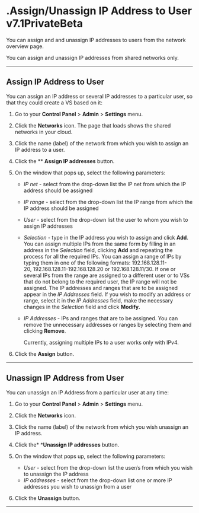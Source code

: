 # .Assign/Unassign IP Address to User v7.1PrivateBeta

You can assign and and unassign IP addresses to users from the network overview page.

You can assign and unassign IP addresses from shared networks only.

------------------------------------------------------------------------

## Assign IP Address to User

You can assign an IP address or several IP addresses to a particular user, so that they could create a VS based on it:

1.  Go to your **Control Panel** &gt; **Admin** &gt; **Settings** menu.
2.  Click the **Networks** icon. The page that loads shows the shared networks in your cloud.
3.  Click the name (label) of the network from which you wish to assign an IP address to a user.
4.  Click the ** **Assign IP addresses** button.
5.  On the window that pops up, select the following parameters:
    -   *IP net* - select from the drop-down list the IP net from which the IP address should be assigned
    -   *IP range* - select from the drop-down list the IP range from which the IP address should be assigned
    -   *User* - select from the drop-down list the user to whom you wish to assign IP addresses
    -   *Selection* - type in the IP address you wish to assign and click **Add**. You can assign multiple IPs from the same form by filling in an address in the *Selection* field, clicking **Add** and repeating the process for all the required IPs.
        You can assign a range of IPs by typing them in one of the following formats: 192.168.128.11-20, 192.168.128.11-192.168.128.20 or 192.168.128.11/30. If one or several IPs from the range are assigned to a different user or to VSs that do not belong to the required user, the IP range will not be assigned.
        The IP addresses and ranges that are to be assigned appear in the *IP Addresses* field. If you wish to modify an address or range, select it in the *IP Addresses* field, make the necessary changes in the *Selection* field and click **Modify.**
    -   *IP Addresses* - IPs and ranges that are to be assigned. You can remove the unnecessary addresses or ranges by selecting them and clicking **Remove**. 

        Currently, assigning multiple IPs to a user works only with IPv4.

6.  Click the **Assign** button.

------------------------------------------------------------------------

## Unassign IP Address from User

You can unassign an IP Address from a particular user at any time:

1.  Go to your **Control Panel** &gt; **Admin** &gt; **Settings** menu.
2.  Click the **Networks** icon.
3.  Click the name (label) of the network from which you wish unassign an IP address.
4.  Click the* ***Unassign IP addresses** button.
5.  On the window that pops up, select the following parameters:
    -   *User* - select from the drop-down list the user/s from which you wish to unassign the IP address
    -   *IP addresses* - select from the drop-down list one or more IP addresses you wish to unassign from a user

6.  Click the **Unassign** button.

------------------------------------------------------------------------


